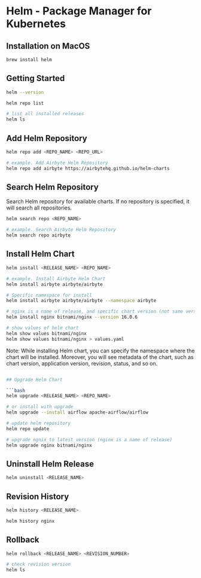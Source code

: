 # Helm - Package Manager for Kubernetes

## Installation on MacOS

```bash
brew install helm
```

## Getting Started

```bash
helm --version

helm repo list

# list all installed releases
helm ls
```

## Add Helm Repository

```bash
helm repo add <REPO_NAME> <REPO_URL>

# example. Add Airbyte Helm Repository
helm repo add airbyte https://airbytehq.github.io/helm-charts
```

## Search Helm Repository

Search Helm repository for available charts. If no repository is specified, it will search all repositories.

```bash
helm search repo <REPO_NAME>

# example. Search Airbyte Helm Repository
helm search repo airbyte
```

## Install Helm Chart

```bash
helm install <RELEASE_NAME> <REPO_NAME>

# example. Install Airbyte Helm Chart
helm install airbyte airbyte/airbyte

# Specific namespace for install
helm install airbyte airbyte/airbyte --namespace airbyte

# nginx is a name of release, and specific chart version (not same version for app version)
helm install nginx bitnami/nginx --version 16.0.6

# show values of helm chart
helm show values bitnami/nginx
helm show values bitnami/nginx > values.yaml
```

Note: While installing Helm chart, you can specify the namespace where the chart will be installed. Moreover, you will see metadata of the chart, such as chart version, application version, revision, status, and so on.

```bash

## Upgrade Helm Chart

```bash
helm upgrade <RELEASE_NAME> <REPO_NAME>

# or install with upgrade
helm upgrade --install airflow apache-airflow/airflow

# update helm repository
helm repo update

# upgrade ngnix to latest version (nginx is a name of release)
helm upgrade nginx bitnami/nginx
```

## Uninstall Helm Release

```bash
helm uninstall <RELEASE_NAME>
```

## Revision History

```bash
helm history <RELEASE_NAME>

helm history nginx
```

## Rollback

```bash
helm rollback <RELEASE_NAME> <REVISION_NUMBER>

# check revision version
helm ls
```
